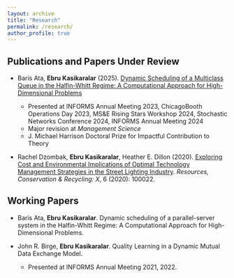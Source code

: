 ```yaml
---
layout: archive
title: "Research"
permalink: /research/
author_profile: true
---
```



## Publications and Papers Under Review
* Baris Ata, **Ebru Kasikaralar** (2025). [Dynamic Scheduling of a Multiclass Queue in the Halfin-Whitt Regime: A Computational Approach for High-Dimensional Problems](https://arxiv.org/abs/2311.18128v2)
  * Presented at INFORMS Annual Meeting 2023, ChicagoBooth Operations Day 2023, MS&E Rising Stars Workshop 2024, Stochastic Networks Conference 2024, INFORMS Annual Meeting 2024
  * Major revision at _Management Science_
  * J. Michael Harrison Doctoral Prize for Impactful Contribution to Theory

  
* Rachel Dzombak, **Ebru Kasikaralar**, Heather E. Dillon (2020). [Exploring Cost and Environmental Implications of Optimal Technology Management Strategies in the Street Lighting Industry](https://www.sciencedirect.com/science/article/pii/S2590289X19300192). _Resources, Conservation & Recycling: X_, 6 (2020): 100022.


## Working Papers
* Baris Ata, **Ebru Kasikaralar**. Dynamic scheduling of a parallel-server system in the Halfin-Whitt Regime: A Computational Approach for High-Dimensional Problems.
  
* John R. Birge, **Ebru Kasikaralar**. Quality Learning in a Dynamic Mutual Data Exchange Model.
  * Presented at INFORMS Annual Meeting 2021, 2022.
 
 

 

